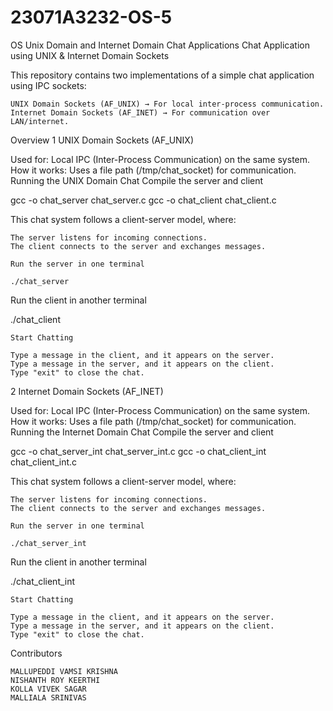 # 23071A3232-OS-5
OS Unix Domain and Internet Domain Chat Applications
Chat Application using UNIX & Internet Domain Sockets

This repository contains two implementations of a simple chat application using IPC sockets:

    UNIX Domain Sockets (AF_UNIX) → For local inter-process communication.
    Internet Domain Sockets (AF_INET) → For communication over LAN/internet.

Overview
1️ UNIX Domain Sockets (AF_UNIX)

Used for: Local IPC (Inter-Process Communication) on the same system.
How it works: Uses a file path (/tmp/chat_socket) for communication.
Running the UNIX Domain Chat
Compile the server and client

gcc -o chat_server chat_server.c
gcc -o chat_client chat_client.c

This chat system follows a client-server model, where:

    The server listens for incoming connections.
    The client connects to the server and exchanges messages.

    Run the server in one terminal

    ./chat_server

Run the client in another terminal

./chat_client

    Start Chatting

    Type a message in the client, and it appears on the server.
    Type a message in the server, and it appears on the client.
    Type "exit" to close the chat.

2️ Internet Domain Sockets (AF_INET)

Used for: Local IPC (Inter-Process Communication) on the same system.
How it works: Uses a file path (/tmp/chat_socket) for communication.
Running the Internet Domain Chat
Compile the server and client

gcc -o chat_server_int chat_server_int.c
gcc -o chat_client_int chat_client_int.c

This chat system follows a client-server model, where:

    The server listens for incoming connections.
    The client connects to the server and exchanges messages.

    Run the server in one terminal

    ./chat_server_int

Run the client in another terminal

./chat_client_int

    Start Chatting

    Type a message in the client, and it appears on the server.
    Type a message in the server, and it appears on the client.
    Type "exit" to close the chat.

Contributors

    MALLUPEDDI VAMSI KRISHNA
    NISHANTH ROY KEERTHI
    KOLLA VIVEK SAGAR
    MALLIALA SRINIVAS
